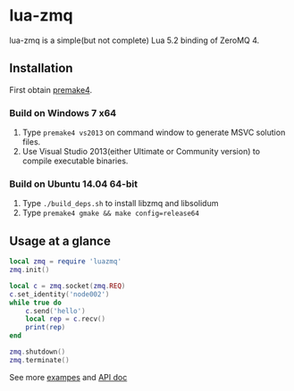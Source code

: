 # lua-zmq

lua-zmq is a simple(but not complete) Lua 5.2 binding of ZeroMQ 4.

## Installation

First obtain [premake4](http://industriousone.com/premake/download).

### Build on Windows 7 x64

1. Type `premake4 vs2013` on command window to generate MSVC solution files.
2. Use Visual Studio 2013(either Ultimate or Community version) to compile executable binaries.

### Build on Ubuntu 14.04 64-bit

1. Type `./build_deps.sh` to install libzmq and libsolidum
2. Type `premake4 gmake && make config=release64`


## Usage at a glance

~~~~~~~~~~lua
local zmq = require 'luazmq'
zmq.init()

local c = zmq.socket(zmq.REQ)
c.set_identity('node002')
while true do
    c.send('hello')
    local rep = c.recv()
    print(rep)
end

zmq.shutdown()
zmq.terminate()
~~~~~~~~~~

See more [exampes](https://github.com/ichenq/lua-zmq/tree/master/test) and [API doc](https://github.com/ichenq/lua-zmq/blob/master/API.md)
